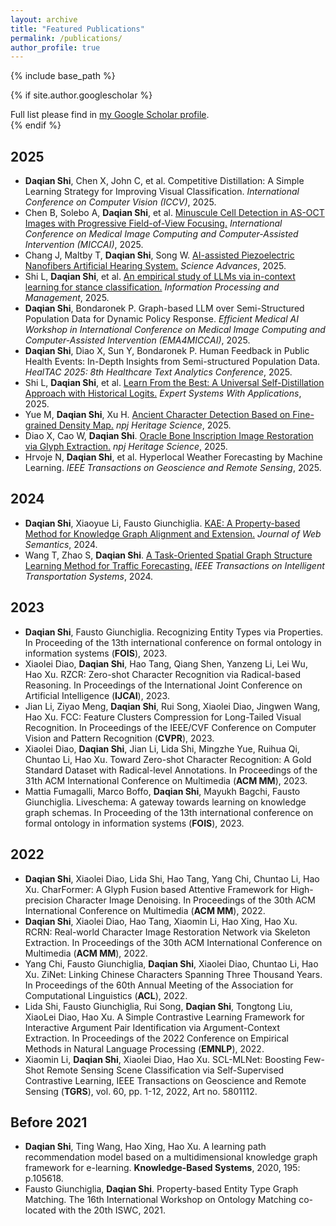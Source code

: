 ```yaml
---
layout: archive
title: "Featured Publications"
permalink: /publications/
author_profile: true
---
```


{% include base_path %}


{% if site.author.googlescholar %}
  <div class="wordwrap">Full list please find in <a href="{{site.author.googlescholar}}">my Google Scholar profile</a>.</div>
{% endif %}


## 2025

- **Daqian Shi**, Chen X, John C, et al. Competitive Distillation: A Simple Learning Strategy for Improving Visual Classification. *International Conference on Computer Vision (ICCV)*, 2025. <!-- (Core A* conference) -->
- Chen B, Solebo A, **Daqian Shi**, et al. [Minuscule Cell Detection in AS-OCT Images with Progressive Field-of-View Focusing.](https://papers.miccai.org/miccai-2025/paper/2758_paper.pdf) *International Conference on Medical Image Computing and Computer-Assisted Intervention (MICCAI)*, 2025. <!-- (Core A conference) -->
- Chang J, Maltby T, **Daqian Shi**, Song W. [AI-assisted Piezoelectric Nanofibers Artificial Hearing System.](https://www.science.org/doi/10.1126/sciadv.adl2741) *Science Advances*, 2025. <!-- (WoS/SJR Q1 journal, IF = 15.1) -->
- Shi L, **Daqian Shi**, et al. [An empirical study of LLMs via in-context learning for stance classification.](https://www.sciencedirect.com/science/article/pii/S0306457325002638) *Information Processing and Management*, 2025. <!-- (WoS/SJR Q1 journal, IF = 8.0) -->
- **Daqian Shi**, Bondaronek P. Graph-based LLM over Semi-Structured Population Data for Dynamic Policy Response. *Efficient Medical AI Workshop in International Conference on Medical Image Computing and Computer-Assisted Intervention (EMA4MICCAI)*, 2025. <!-- (Core A conference) -->
- **Daqian Shi**, Diao X, Sun Y, Bondaronek P. Human Feedback in Public Health Events: In-Depth Insights from Semi-structured Population Data. *HealTAC 2025: 8th Healthcare Text Analytics Conference*, 2025.
- Shi L, **Daqian Shi**, et al. [Learn From the Best: A Universal Self-Distillation Approach with Historical Logits.](https://www.sciencedirect.com/science/article/abs/pii/S0957417425029550) *Expert Systems With Applications*, 2025. <!-- (WoS/SJR Q1 journal, IF = 7.5) -->
- Yue M, **Daqian Shi**, Xu H. [Ancient Character Detection Based on Fine-grained Density Map.](https://www.nature.com/articles/s40494-025-01791-y) *npj Heritage Science*, 2025. <!-- (WoS/SJR Q1 journal, IF = 2.6) -->
- Diao X, Cao W, **Daqian Shi**. [Oracle Bone Inscription Image Restoration via Glyph Extraction.](https://www.nature.com/articles/s40494-025-01795-8) *npj Heritage Science*, 2025. <!-- (WoS/SJR Q1 journal, IF = 2.6) -->
- Hrvoje N, **Daqian Shi**, et al. Hyperlocal Weather Forecasting by Machine Learning. *IEEE Transactions on Geoscience and Remote Sensing*, 2025. <!-- (WoS/SJR Q1 journal, IF = 8.8) -->

## 2024

- **Daqian Shi**, Xiaoyue Li, Fausto Giunchiglia. [KAE: A Property-based Method for Knowledge Graph Alignment and Extension.](https://www.sciencedirect.com/science/article/pii/S1570826824000180) *Journal of Web Semantics*, 2024. <!-- (accepted, WoS/SJR Q2 journal) -->
- Wang T, Zhao S, **Daqian Shi**. [A Task-Oriented Spatial Graph Structure Learning Method for Traffic Forecasting.](https://ieeexplore.ieee.org/document/10887397) *IEEE Transactions on Intelligent Transportation Systems*, 2024. <!-- (WoS/SJR Q1 journal, IF = 8.5) -->

## 2023

- **Daqian Shi**, Fausto Giunchiglia. Recognizing Entity Types via Properties. In Proceeding of the 13th international conference on formal ontology in information systems (**FOIS**), 2023. <!-- (Core A conference) -->
- Xiaolei Diao, **Daqian Shi**, Hao Tang, Qiang Shen, Yanzeng Li, Lei Wu, Hao Xu. RZCR: Zero-shot Character Recognition via Radical-based Reasoning. In Proceedings of the International Joint Conference on Artificial Intelligence (**IJCAI**), 2023. <!-- (Core A* conference) -->
- Jian Li, Ziyao Meng, **Daqian Shi**, Rui Song, Xiaolei Diao, Jingwen Wang, Hao Xu. FCC: Feature Clusters Compression for Long-Tailed Visual Recognition. In Proceedings of the IEEE/CVF Conference on Computer Vision and Pattern Recognition (**CVPR**), 2023. <!-- (Core A* conference) -->
- Xiaolei Diao, **Daqian Shi**, Jian Li, Lida Shi, Mingzhe Yue, Ruihua Qi, Chuntao Li, Hao Xu. Toward Zero-shot Character Recognition: A Gold Standard Dataset with Radical-level Annotations. In Proceedings of the 31th ACM International Conference on Multimedia (**ACM MM**), 2023. <!-- (Core A* conference) -->
- Mattia Fumagalli, Marco Boffo, **Daqian Shi**, Mayukh Bagchi, Fausto Giunchiglia. Liveschema: A gateway towards learning on knowledge graph schemas. In Proceeding of the 13th international conference on formal ontology in information systems (**FOIS**), 2023. <!-- (Core A conference) -->


## 2022

- **Daqian Shi**, Xiaolei Diao, Lida Shi, Hao Tang, Yang Chi, Chuntao Li, Hao Xu. CharFormer: A Glyph Fusion based Attentive Framework for High-precision Character Image Denoising. In Proceedings of the 30th ACM International Conference on Multimedia (**ACM MM**), 2022. <!-- (Core A* conference) -->
- **Daqian Shi**, Xiaolei Diao, Hao Tang, Xiaomin Li, Hao Xing, Hao Xu. RCRN: Real-world Character Image Restoration Network via Skeleton Extraction. In Proceedings of the 30th ACM International Conference on Multimedia (**ACM MM**), 2022. <!-- (Core A* conference) -->
- Yang Chi, Fausto Giunchiglia, **Daqian Shi**, Xiaolei Diao, Chuntao Li, Hao Xu. ZiNet: Linking Chinese Characters Spanning Three Thousand Years. In Proceedings of the 60th Annual Meeting of the Association for Computational Linguistics (**ACL**), 2022. <!-- (Core A* conference) -->
- Lida Shi, Fausto Giunchiglia, Rui Song, **Daqian Shi**, Tongtong Liu, XiaoLei Diao, Hao Xu. A Simple Contrastive Learning Framework for Interactive Argument Pair Identification via Argument-Context Extraction. In Proceedings of the 2022 Conference on Empirical Methods in Natural Language Processing (**EMNLP**), 2022. <!-- (Core A conference) -->
- Xiaomin Li, **Daqian Shi**, Xiaolei Diao, Hao Xu. SCL-MLNet: Boosting Few-Shot Remote Sensing Scene Classification via Self-Supervised Contrastive Learning, IEEE Transactions on Geoscience and Remote Sensing (**TGRS**), vol. 60, pp. 1-12, 2022, Art no. 5801112. <!-- (WoS/SJR Q1 journal, IF = 8.8) -->

## Before 2021

- **Daqian Shi**, Ting Wang, Hao Xing, Hao Xu. A learning path recommendation model based on a multidimensional knowledge graph framework for e-learning. **Knowledge-Based Systems**, 2020, 195: p.105618. <!-- (WoS/SJR Q1 journal, IF = 8.8, citations 200+) -->
- Fausto Giunchiglia, **Daqian Shi**. Property-based Entity Type Graph Matching. The 16th International Workshop on Ontology Matching co-located with the 20th ISWC, 2021. <!-- (Core A conference) -->





<!-- New style rendering if publication categories are defined -->
<!-- {% if site.publication_category %}
  {% for category in site.publication_category  %}
    {% assign title_shown = false %}
    {% for post in site.publications reversed %}
      {% if post.category != category[0] %}
        {% continue %}
      {% endif %}
      {% unless title_shown %}
        <h2>{{ category[1].title }}</h2><hr />
        {% assign title_shown = true %}
      {% endunless %}
      {% include archive-single.html %}
    {% endfor %}
  {% endfor %}
{% else %}
  {% for post in site.publications reversed %}
    {% include archive-single.html %}
  {% endfor %}
{% endif %} -->



